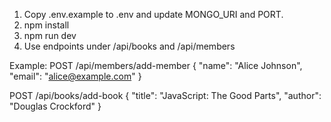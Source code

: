 
1. Copy .env.example to .env and update MONGO_URI and PORT.
2. npm install
3. npm run dev
4. Use endpoints under /api/books and /api/members

Example:
POST /api/members/add-member
{ "name": "Alice Johnson", "email": "alice@example.com" }

POST /api/books/add-book
{ "title": "JavaScript: The Good Parts", "author": "Douglas Crockford" }
